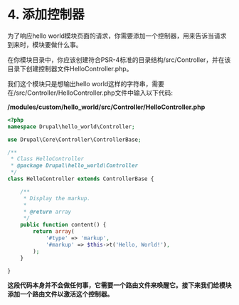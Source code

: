 # 4. 添加控制器

为了响应hello world模块页面的请求，你需要添加一个控制器，用来告诉当请求到来时，模块要做什么事。

在你模块目录中，你应该创建符合PSR-4标准的目录结构/src/Controller，并在该目录下创建控制器文件HelloController.php。

我们这个模块只是想输出hello world这样的字符串，需要在/src/Controller/HelloController.php文件中输入以下代码:

**/modules/custom/hello\_world/src/Controller/HelloController.php**

```php
<?php
namespace Drupal\hello_world\Controller;

use Drupal\Core\Controller\ControllerBase;

/**
 * Class HelloController
 * @package Drupal\hello_world\Controller
 */
class HelloController extends ControllerBase {

    /**
     * Display the markup.
     *
     * @return array
     */
    public function content() {
        return array(
            '#type' => 'markup',
            '#markup' => $this->t('Hello, World!'),
        );
    }

}
```

**这段代码本身并不会做任何事，它需要一个路由文件来唤醒它。接下来我们给模块添加一个路由文件以激活这个控制器。**

